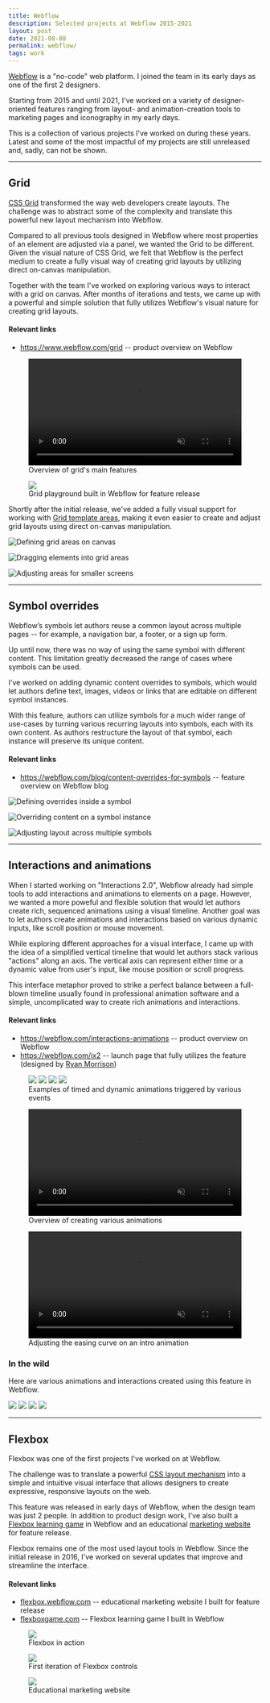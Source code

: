 ```yaml
---
title: Webflow
description: Selected projects at Webflow 2015-2021
layout: post
date: 2021-08-08
permalink: webflow/
tags: work
---
```


[Webflow](https://webflow.com) is a "no-code" web platform. I joined the team in
its early days as one of the first 2 designers.

Starting from 2015 and until 2021, I've worked on a variety of designer-oriented
features ranging from layout- and animation-creation tools to marketing pages
and iconography in my early days.

This is a collection of various projects I've worked on during these years.
Latest and some of the most impactful of my projects are still unreleased and,
sadly, can not be shown.

---

## Grid

[CSS Grid](https://developer.mozilla.org/en-US/docs/Web/CSS/CSS_Grid_Layout)
transformed the way web developers create layouts. The challenge was to abstract
some of the complexity and translate this powerful new layout mechanism into
Webflow.

Compared to all previous tools designed in Webflow where most properties of an
element are adjusted via a panel, we wanted the Grid to be different. Given the
visual nature of CSS Grid, we felt that Webflow is the perfect medium to create
a fully visual way of creating grid layouts by utilizing direct on-canvas
manipulation.

Together with the team I've worked on exploring various ways to interact with a
grid on canvas. After months of iterations and tests, we came up with a powerful
and simple solution that fully utilizes Webflow's visual nature for creating
grid layouts.

#### Relevant links

- <https://www.webflow.com/grid> -- product overview on Webflow

<figure class="lg:-mx-24">
    <video controls autoplay loop muted width="100%"> <source src='/img/about/webflow-grid.mp4' /> </video>
    <figcaption>Overview of grid's main features</figcaption>
</figure>

<figure>
    <img src="/img/about/webflow-grid-playground.gif"/>
    <figcaption>Grid playground built in Webflow for feature release</figcaption>
</figure>

Shortly after the initial release, we've added a fully visual support for
working with
[Grid template areas](https://developer.mozilla.org/en-US/docs/Web/CSS/CSS_Grid_Layout/Grid_Template_Areas),
making it even easier to create and adjust grid layouts using direct on-canvas
manipulation.

![Defining grid areas on canvas](/img/about/webflow-grid-areas-1.gif)

![Dragging elements into grid areas](/img/about/webflow-grid-areas-2.gif)

![Adjusting areas for smaller screens](/img/about/webflow-grid-areas-3.gif)

---

## Symbol overrides

Webflow’s symbols let authors reuse a common layout across multiple pages -- for
example, a navigation bar, a footer, or a sign up form.

Up until now, there was no way of using the same symbol with different content.
This limitation greatly decreased the range of cases where symbols can be used.

I've worked on adding dynamic content overrides to symbols, which would let
authors define text, images, videos or links that are editable on different
symbol instances.

With this feature, authors can utilize symbols for a much wider range of
use-cases by turning various recurring layouts into symbols, each with its own
content. As authors restructure the layout of that symbol, each instance will
preserve its unique content.

#### Relevant links

- <https://webflow.com/blog/content-overrides-for-symbols> -- feature overview
  on Webflow blog

![Defining overrides inside a symbol](/img/about/webflow-symbols-1.gif)

![Overriding content on a symbol instance](/img/about/webflow-symbols-2.gif)

![Adjusting layout across multiple symbols](/img/about/webflow-symbols-3.gif)

---

## Interactions and animations

When I started working on "Interactions 2.0", Webflow already had simple tools
to add interactions and animations to elements on a page. However, we wanted a
more poweful and flexible solution that would let authors create rich, sequenced
animations using a visual timeline. Another goal was to let authors create
animations and interactions based on various dynamic inputs, like scroll
position or mouse movement.

While exploring different approaches for a visual interface, I came up with the
idea of a simplified vertical timeline that would let authors stack various
"actions" along an axis. The vertical axis can represent either time or a
dynamic value from user's input, like mouse position or scroll progress.

This interface metaphor proved to strike a perfect balance between a full-blown
timeline usually found in professional animation software and a simple,
uncomplicated way to create rich animations and interactions.

#### Relevant links

- <https://webflow.com/interactions-animations> -- product overview on Webflow
- <https://webflow.com/ix2> -- launch page that fully utilizes the feature
  (designed by [Ryan Morrison](https://ryry.io))

<figure class="lg:-mx-24">
    <div class="grid grid-cols-4 gap-4">
        <img class="w-full" src="/img/about/webflow-ix-ui-click-actions.jpg">
        <img class="w-full" src="/img/about/webflow-ix-ui-hover-actions.jpg">
        <img class="w-full" src="/img/about/webflow-ix-ui-mouse-actions.jpg">
        <img class="w-full" src="/img/about/webflow-ix-ui-scroll-actions.jpg">
    </div>
    <figcaption>Examples of timed and dynamic animations triggered by various events</figcaption>
</figure>

<figure class="lg:-mx-24">
    <video controls autoplay loop muted width="100%">
        <source src='/img/about/webflow-ix.mp4' />
    </video>
    <figcaption>Overview of creating various animations</figcaption>
</figure>

<figure class="lg:-mx-24">
    <video controls autoplay loop muted width="100%">
        <source src='/img/about/webflow-ix-easing.mp4' />
    </video>
    <figcaption>Adjusting the easing curve on an intro animation</figcaption>
</figure>

### In the wild

Here are various animations and interactions created using this feature in
Webflow.

<div class="lg:-mx-24 grid grid-cols-2 gap-4">
    <img class="w-full border" src="/img/about/webflow-ix-cubes.gif">
    <img class="w-full" src="/img/about/webflow-ix-parallax.gif">
    <img class="w-full" src="/img/about/webflow-ix-demo.gif">
    <img class="w-full" src="/img/about/webflow-ix-hover.gif">
</div>

---

## Flexbox

Flexbox was one of the first projects I've worked on at Webflow.

The challenge was to translate a powerful
[CSS layout mechanism](https://css-tricks.com/snippets/css/a-guide-to-flexbox/)
into a simple and intuitive visual interface that allows designers to create
expressive, responsive layouts on the web.

This feature was released in early days of Webflow, when the design team was
just 2 people. In addition to product design work, I've also built a
[Flexbox learning game](https://flexboxgame.com) in Webflow and an educational
[marketing website](https://flexbox.webflow.com) for feature release.

Flexbox remains one of the most used layout tools in Webflow. Since the initial
release in 2016, I've worked on several updates that improve and streamline the
interface.

#### Relevant links

- [flexbox.webflow.com](https://flexbox.webflow.com) -- educational marketing
  website I built for feature release
- [flexboxgame.com](https://www.flexboxgame.com/) -- Flexbox learning game I
  built in Webflow

<div class="lg:-mx-24 grid grid-cols-2 gap-x-4 gap-y-8">

<figure class="col-span-full">
<img src="/img/about/webflow-flexbox.gif">
<figcaption>Flexbox in action</figcaption>
</figure>

<figure>
<img src="/img/about/webflow-flexbox.webp">
<figcaption>First iteration of Flexbox controls</figcaption>
</figure>

<figure>
<img src="/img/about/webflow-flexbox-site.webp">
<figcaption>Educational marketing website</figcaption>
</figure>

</div>
